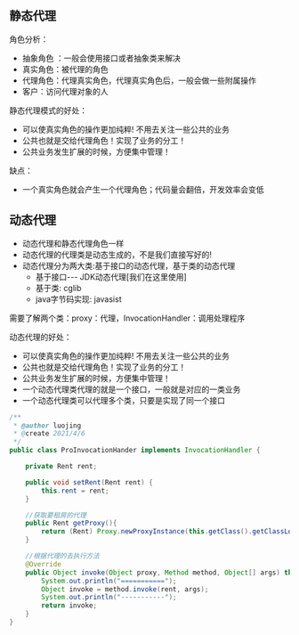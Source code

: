 ## 静态代理

角色分析：

+ 抽象角色 ：一般会使用接口或者抽象类来解决
+ 真实角色：被代理的角色
+ 代理角色：代理真实角色，代理真实角色后，一般会做一些附属操作
+ 客户：访问代理对象的人

静态代理模式的好处：

+ 可以使真实角色的操作更加纯粹! 不用去关注一些公共的业务
+ 公共也就是交给代理角色！实现了业务的分工！
+ 公共业务发生扩展的时候，方便集中管理！

缺点：

+ 一个真实角色就会产生一个代理角色；代码量会翻倍，开发效率会变低

## 动态代理

+ 动态代理和静态代理角色一样
+ 动态代理的代理类是动态生成的，不是我们直接写好的!
+ 动态代理分为两大类:基于接口的动态代理，基于类的动态代理
  + 基于接口--- JDK动态代理[我们在这里使用]
  + 基于类: cglib
  + java字节码实现: javasist

需要了解两个类：proxy：代理，InvocationHandler：调用处理程序



动态代理的好处：

+ 可以使真实角色的操作更加纯粹! 不用去关注一些公共的业务
+ 公共也就是交给代理角色！实现了业务的分工！
+ 公共业务发生扩展的时候，方便集中管理！
+ 一个动态代理类代理的就是一个接口，一般就是对应的一类业务
+ 一个动态代理类可以代理多个类，只要是实现了同一个接口

```java
/**
 * @author luojing
 * @create 2021/4/6
 */
public class ProInvocationHander implements InvocationHandler {

    private Rent rent;

    public void setRent(Rent rent) {
        this.rent = rent;
    }

    //获取要租房的代理
    public Rent getProxy(){
        return (Rent) Proxy.newProxyInstance(this.getClass().getClassLoader(), rent.getClass().getInterfaces(),this);
    }

    //根据代理的去执行方法
    @Override
    public Object invoke(Object proxy, Method method, Object[] args) throws Throwable {
        System.out.println("===========");
        Object invoke = method.invoke(rent, args);
        System.out.println("-----------");
        return invoke;
    }
}
```

